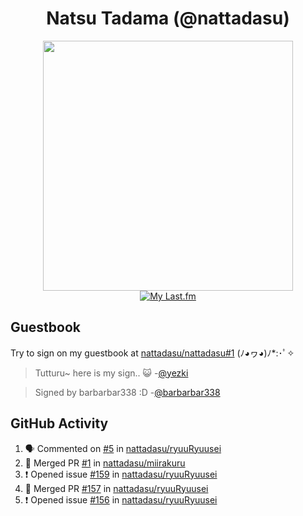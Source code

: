 <div align="center">

# Natsu Tadama (@nattadasu)

[<img width="400" src="https://spotify.nattadeploy.my.id/api?theme=dark&scan=true">](https://open.spotify.com/user/nattadasu)<br>
[![My Last.fm](https://lastfm.nattadeploy.my.id/api?user=nattadasu&loved=true)](https://www.last.fm/user/nattadasu)
</div>

## Guestbook

Try to sign on my guestbook at [nattadasu/nattadasu#1](https://github.com/nattadasu/nattadasu/issues/1) (ﾉ◕ヮ◕)ﾉ\*:･ﾟ✧

<!--START:guestbook-->
> Tutturu~  here is my sign.. :smiley_cat: 
> -[@yezki](https://github.com/yezki)

> Signed by barbarbar338 :D
> -[@barbarbar338](https://github.com/barbarbar338)
<!--END:guestbook-->

## GitHub Activity
<!--START_SECTION:activity-->
1. 🗣 Commented on [#5](https://github.com/nattadasu/ryuuRyuusei/issues/5) in [nattadasu/ryuuRyuusei](https://github.com/nattadasu/ryuuRyuusei)
2. 🎉 Merged PR [#1](https://github.com/nattadasu/miirakuru/pull/1) in [nattadasu/miirakuru](https://github.com/nattadasu/miirakuru)
3. ❗ Opened issue [#159](https://github.com/nattadasu/ryuuRyuusei/issues/159) in [nattadasu/ryuuRyuusei](https://github.com/nattadasu/ryuuRyuusei)
4. 🎉 Merged PR [#157](https://github.com/nattadasu/ryuuRyuusei/pull/157) in [nattadasu/ryuuRyuusei](https://github.com/nattadasu/ryuuRyuusei)
5. ❗ Opened issue [#156](https://github.com/nattadasu/ryuuRyuusei/issues/156) in [nattadasu/ryuuRyuusei](https://github.com/nattadasu/ryuuRyuusei)
<!--END_SECTION:activity-->
